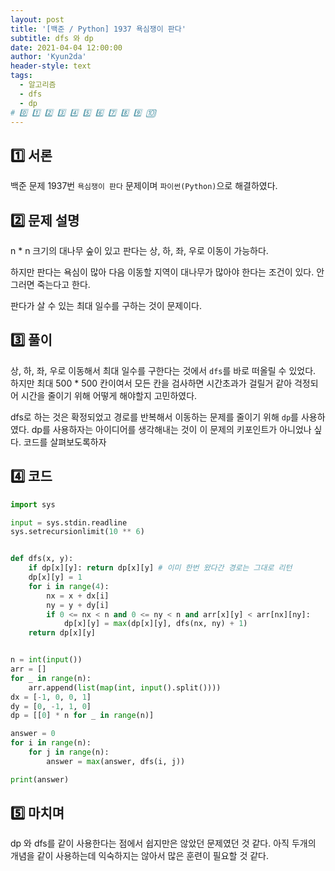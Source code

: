 ```yaml
---
layout: post
title: '[백준 / Python] 1937 욕심쟁이 판다'
subtitle: dfs 와 dp
date: 2021-04-04 12:00:00
author: 'Kyun2da'
header-style: text
tags:
  - 알고리즘
  - dfs
  - dp
# 0️⃣ 1️⃣ 2️⃣ 3️⃣ 4️⃣ 5️⃣ 6️⃣ 7️⃣ 8️⃣ 9️⃣ 🔟
---
```


## 1️⃣ 서론

백준 문제 1937번 `욕심쟁이 판다` 문제이며 `파이썬(Python)`으로 해결하였다.

## 2️⃣ 문제 설명

n \* n 크기의 대나무 숲이 있고 판다는 상, 하, 좌, 우로 이동이 가능하다.

하지만 판다는 욕심이 많아 다음 이동할 지역이 대나무가 많아야 한다는 조건이 있다. 안그러면 죽는다고 한다.

판다가 살 수 있는 최대 일수를 구하는 것이 문제이다.

## 3️⃣ 풀이

상, 하, 좌, 우로 이동해서 최대 일수를 구한다는 것에서 `dfs`를 바로 떠올릴 수 있었다. 하지만 최대 500 \* 500 칸이여서 모든 칸을 검사하면 시간초과가 걸릴거 같아 걱정되어 시간을 줄이기 위해 어떻게 해야할지 고민하였다.

dfs로 하는 것은 확정되었고 경로를 반복해서 이동하는 문제를 줄이기 위해 `dp`를 사용하였다. dp를 사용하자는 아이디어를 생각해내는 것이 이 문제의 키포인트가 아니었나 싶다. 코드를 살펴보도록하자

## 4️⃣ 코드

```python
import sys

input = sys.stdin.readline
sys.setrecursionlimit(10 ** 6)


def dfs(x, y):
    if dp[x][y]: return dp[x][y] # 이미 한번 왔다간 경로는 그대로 리턴
    dp[x][y] = 1
    for i in range(4):
        nx = x + dx[i]
        ny = y + dy[i]
        if 0 <= nx < n and 0 <= ny < n and arr[x][y] < arr[nx][ny]:
            dp[x][y] = max(dp[x][y], dfs(nx, ny) + 1)
    return dp[x][y]


n = int(input())
arr = []
for _ in range(n):
    arr.append(list(map(int, input().split())))
dx = [-1, 0, 0, 1]
dy = [0, -1, 1, 0]
dp = [[0] * n for _ in range(n)]

answer = 0
for i in range(n):
    for j in range(n):
        answer = max(answer, dfs(i, j))

print(answer)
```

## 5️⃣ 마치며

dp 와 dfs를 같이 사용한다는 점에서 쉽지만은 않았던 문제였던 것 같다. 아직 두개의 개념을 같이 사용하는데 익숙하지는 않아서 많은 훈련이 필요할 것 같다.
